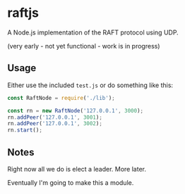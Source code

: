 # raftjs

A Node.js implementation of the RAFT protocol using UDP.

(very early - not yet functional - work is in progress)

## Usage
Either use the included `test.js` or do something like this:
```js
const RaftNode = require('./lib');

const rn = new RaftNode('127.0.0.1', 3000);
rn.addPeer('127.0.0.1', 3001);
rn.addPeer('127.0.0.1', 3002);
rn.start();
```

## Notes
Right now all we do is elect a leader. More later.

Eventually I'm going to make this a module.
